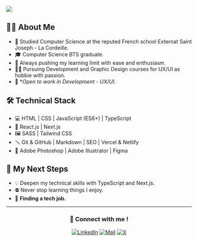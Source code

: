<img src="https://i.imgur.com/b7UNZRX.png" />

## 👨‍💻 About Me
- 🏫 Studied Computer Science at the reputed French school Externat Saint Joseph - La Cordeille.
- 🎓 Computer Science BTS graduate.
- 🧠 Always pushing my learning limit with ease and enthusiasm.
- ✍🏻 Pursuing Development and Graphic Design courses for UX/UI as hobbie with passion.
- 💼 **Open to work in Development - UX/UI.*

## 🛠️ Technical Stack
- 💻 HTML | CSS | JavaScript (ES6+) | TypeScript
- 🚀 React.js | Next.js
- 🖼️ SASS | Tailwind CSS
- 🪛 Git & GitHub | Markdown | SEO | Vercel & Netlify
- 🎨 Adobe Photoshop | Adobe Illustrator | Figma

## 🎯 My Next Steps
- 💡 Deepen my technical skills with TypeScript and Next.js.
- ⛔ Never stop learning things I enjoy.
- 🤝 **Finding a tech job.**

---

<h3 align="center">📍 Connect with me !</h3>
<p align="center">
  <a href="https://www.linkedin.com/in/mcraylet/"><img alt="LinkedIn" src="https://img.shields.io/badge/LinkedIn-Maxime%20Raylet-blue?style=flat-square&logo=linkedin"></a>
  <a href="mailto:mcraylet@gmail.com"><img alt="Mail" src="https://img.shields.io/badge/Email-mcraylet@gmail.com-blue?style=flat-square&logo=gmail"></a>
  <a href="https://twitter.com/mcrcoding/"><img alt="X" src="https://img.shields.io/badge/Twitter%20(X)-mcrcoding-blue?style=flat-square&logo=x"></a>
</p>
